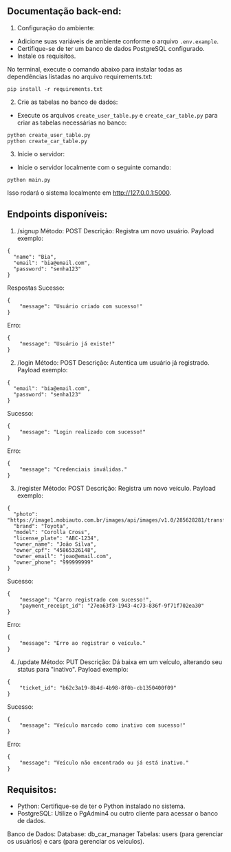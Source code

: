 ## Documentação back-end:

1. Configuração do ambiente:
- Adicione suas variáveis de ambiente conforme o arquivo `.env.example`.
- Certifique-se de ter um banco de dados PostgreSQL configurado.
- Instale os requisitos.

No terminal, execute o comando abaixo para instalar todas as dependências listadas no arquivo requirements.txt:
```
pip install -r requirements.txt
```
2. Crie as tabelas no banco de dados:
- Execute os arquivos `create_user_table.py` e `create_car_table.py` para criar as tabelas necessárias no banco:
```
python create_user_table.py
python create_car_table.py
```

3. Inicie o servidor:
- Inicie o servidor localmente com o seguinte comando:
```
python main.py
```

Isso rodará o sistema localmente em http://127.0.0.1:5000.

## Endpoints disponíveis:
1. /signup
Método: POST
Descrição: Registra um novo usuário.
Payload exemplo:
```
{
  "name": "Bia",
  "email": "bia@email.com",
  "password": "senha123"
}
```

Respostas
Sucesso:
```
{
    "message": "Usuário criado com sucesso!"
}
```
Erro:
```
{
    "message": "Usuário já existe!"
}
```

2. /login
Método: POST
Descrição: Autentica um usuário já registrado.
Payload exemplo:
```
{
  "email": "bia@email.com",
  "password": "senha123"
}
```
Sucesso:
```
{
    "message": "Login realizado com sucesso!"
}
```
Erro:
```
{
    "message": "Credenciais inválidas."
}
```

3. /register
Método: POST
Descrição: Registra um novo veículo.
Payload exemplo:
```
{
  "photo": "https://image1.mobiauto.com.br/images/api/images/v1.0/285628281/transform/fl_progressive,f_webp,q_70,w_592",
  "brand": "Toyota",
  "model": "Corolla Cross",
  "license_plate": "ABC-1234",
  "owner_name": "João Silva",
  "owner_cpf": "45865326148",
  "owner_email": "joao@email.com",
  "owner_phone": "999999999"
}
```
Sucesso:
```
{
    "message": "Carro registrado com sucesso!",
    "payment_receipt_id": "27ea63f3-1943-4c73-836f-9f71f702ea30"
}
```
Erro:
```
{
    "message": "Erro ao registrar o veículo."
}
```

4. /update
Método: PUT
Descrição: Dá baixa em um veículo, alterando seu status para "inativo".
Payload exemplo:
```
{
    "ticket_id": "b62c3a19-8b4d-4b98-8f0b-cb1350400f09"
}
```

Sucesso:
```
{
    "message": "Veículo marcado como inativo com sucesso!"
}
```

Erro:
```
{
    "message": "Veículo não encontrado ou já está inativo."
}
```

## Requisitos:
- Python: Certifique-se de ter o Python instalado no sistema.
- PostgreSQL: Utilize o PgAdmin4 ou outro cliente para acessar o banco de dados.

Banco de Dados:
Database: db_car_manager
Tabelas: users (para gerenciar os usuários) e cars (para gerenciar os veículos).

